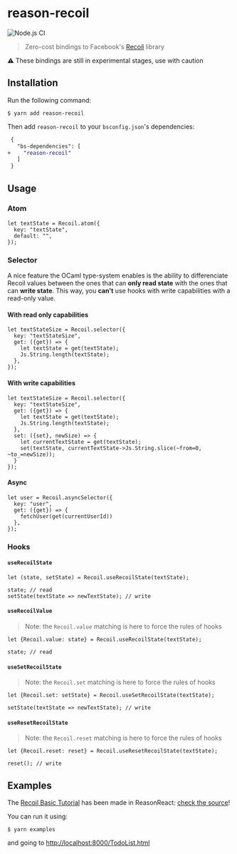 # reason-recoil

![Node.js CI](https://github.com/bloodyowl/reason-recoil/workflows/Node.js%20CI/badge.svg)

> Zero-cost bindings to Facebook's [Recoil](https://recoiljs.org) library

⚠️ These bindings are still in experimental stages, use with caution

## Installation

Run the following command:

```console
$ yarn add reason-recoil
```

Then add `reason-recoil` to your `bsconfig.json`'s dependencies:

```diff
 {
   "bs-dependencies": [
+    "reason-recoil"
   ]
 }
```

## Usage

### Atom

```reason
let textState = Recoil.atom({
  key: "textState",
  default: "",
});
```

### Selector

A nice feature the OCaml type-system enables is the ability to differenciate Recoil values between the ones that can **only read state** with the ones that can **write state**. This way, you **can't** use hooks with write capabilities with a read-only value.

#### With read only capabilities

```reason
let textStateSize = Recoil.selector({
  key: "textStateSize",
  get: ({get}) => {
    let textState = get(textState);
    Js.String.length(textState);
  },
});
```

#### With write capabilities

```reason
let textStateSize = Recoil.selector({
  key: "textStateSize",
  get: ({get}) => {
    let textState = get(textState);
    Js.String.length(textState);
  },
  set: ({set}, newSize) => {
    let currentTextState = get(textState);
    set(textState, currentTextState->Js.String.slice(~from=0, ~to_=newSize));
  }
});
```

#### Async

```reason
let user = Recoil.asyncSelector({
  key: "user",
  get: ({get}) => {
    fetchUser(get(currentUserId))
  },
});
```

### Hooks

#### `useRecoilState`

```reason
let (state, setState) = Recoil.useRecoilState(textState);

state; // read
setState(textState => newTextState); // write
```

#### `useRecoilValue`

> Note: the `Recoil.value` matching is here to force the rules of hooks

```reason
let {Recoil.value: state} = Recoil.useRecoilState(textState);

state; // read
```

#### `useSetRecoilState`

> Note: the `Recoil.set` matching is here to force the rules of hooks

```reason
let {Recoil.set: setState} = Recoil.useSetRecoilState(textState);

setState(textState => newTextState); // write
```

#### `useResetRecoilState`

> Note: the `Recoil.reset` matching is here to force the rules of hooks

```reason
let {Recoil.reset: reset} = Recoil.useResetRecoilState(textState);

reset(); // write
```

## Examples

The [Recoil Basic Tutorial](https://recoiljs.org/docs/basic-tutorial/intro) has been made in ReasonReact: [check the source](./examples/TodoList.re)!

You can run it using:

```console
$ yarn examples
```

and going to [http://localhost:8000/TodoList.html](http://localhost:8000/TodoList.html)
